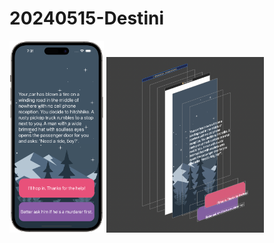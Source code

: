 # 20240515-Destini

<img src="https://github.com/luoguofeng0401/20240515-Destini/blob/main/Demo.png?raw=true" alt="我的圖片" width="30%" height="30%">
<img src="https://github.com/luoguofeng0401/20240515-Destini/blob/main/Debug%20View%20Hierarchy.png?raw=true" alt="我的圖片" width="50%" height="50%">
